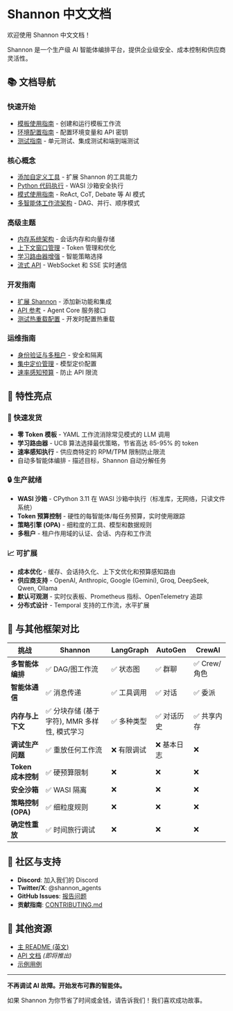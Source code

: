 # Shannon 中文文档

欢迎使用 Shannon 中文文档！

Shannon 是一个生产级 AI 智能体编排平台，提供企业级安全、成本控制和供应商灵活性。

## 📚 文档导航

### 快速开始
- [模板使用指南](./template-user-guide.md) - 创建和运行模板工作流
- [环境配置指南](./environment-configuration.md) - 配置环境变量和 API 密钥
- [测试指南](./testing.md) - 单元测试、集成测试和端到端测试

### 核心概念
- [添加自定义工具](./adding-custom-tools.md) - 扩展 Shannon 的工具能力
- [Python 代码执行](./python-code-execution.md) - WASI 沙箱安全执行
- [模式使用指南](./pattern-usage-guide.md) - ReAct, CoT, Debate 等 AI 模式
- [多智能体工作流架构](./multi-agent-workflow-architecture.md) - DAG、并行、顺序模式

### 高级主题
- [内存系统架构](./memory-system-architecture.md) - 会话内存和向量存储
- [上下文窗口管理](./context-window-management.md) - Token 管理和优化
- [学习路由器增强](./learning-router-enhancements.md) - 智能策略选择
- [流式 API](./streaming-api.md) - WebSocket 和 SSE 实时通信

### 开发指南
- [扩展 Shannon](./extending-shannon.md) - 添加新功能和集成
- [API 参考](./agent-core-api.md) - Agent Core 服务接口
- [测试热重载配置](./testing-hot-reload-config.md) - 开发时配置热重载

### 运维指南
- [身份验证与多租户](./authentication-and-multitenancy.md) - 安全和隔离
- [集中定价管理](./centralized-pricing.md) - 模型定价配置
- [速率感知预算](./rate-aware-budgeting.md) - 防止 API 限流

## 🌟 特性亮点

### 🚀 快速发货
- **零 Token 模板** - YAML 工作流消除常见模式的 LLM 调用
- **学习路由器** - UCB 算法选择最优策略，节省高达 85-95% 的 token
- **速率感知执行** - 供应商特定的 RPM/TPM 限制防止限流
- 自动多智能体编排 - 描述目标，Shannon 自动分解任务

### 🔒 生产就绪
- **WASI 沙箱** - CPython 3.11 在 WASI 沙箱中执行（标准库，无网络，只读文件系统）
- **Token 预算控制** - 硬性的每智能体/每任务预算，实时使用跟踪
- **策略引擎 (OPA)** - 细粒度的工具、模型和数据规则
- **多租户** - 租户作用域的认证、会话、内存和工作流

### 📈 可扩展
- **成本优化** - 缓存、会话持久化、上下文优化和预算感知路由
- **供应商支持** - OpenAI, Anthropic, Google (Gemini), Groq, DeepSeek, Qwen, Ollama
- **默认可观测** - 实时仪表板、Prometheus 指标、OpenTelemetry 追踪
- **分布式设计** - Temporal 支持的工作流，水平扩展

## 🎯 与其他框架对比

| 挑战 | Shannon | LangGraph | AutoGen | CrewAI |
|------|---------|-----------|---------|---------|
| **多智能体编排** | ✅ DAG/图工作流 | ✅ 状态图 | ✅ 群聊 | ✅ Crew/角色 |
| **智能体通信** | ✅ 消息传递 | ✅ 工具调用 | ✅ 对话 | ✅ 委派 |
| **内存与上下文** | ✅ 分块存储 (基于字符), MMR 多样性, 模式学习 | ✅ 多种类型 | ✅ 对话历史 | ✅ 共享内存 |
| **调试生产问题** | ✅ 重放任何工作流 | ❌ 有限调试 | ❌ 基本日志 | ❌ |
| **Token 成本控制** | ✅ 硬预算限制 | ❌ | ❌ | ❌ |
| **安全沙箱** | ✅ WASI 隔离 | ❌ | ❌ | ❌ |
| **策略控制 (OPA)** | ✅ 细粒度规则 | ❌ | ❌ | ❌ |
| **确定性重放** | ✅ 时间旅行调试 | ❌ | ❌ | ❌ |

## 💬 社区与支持

- **Discord**: 加入我们的 Discord
- **Twitter/X**: @shannon_agents
- **GitHub Issues**: [报告问题](https://github.com/Kocoro-lab/Shannon/issues)
- **贡献指南**: [CONTRIBUTING.md](../../CONTRIBUTING.md)

## 📖 其他资源

- [主 README (英文)](../../README.md)
- [API 文档](https://docs.shannon.ai) _(即将推出)_
- [示例用例](./example-usecases/)

---

**不再调试 AI 故障。开始发布可靠的智能体。**

如果 Shannon 为你节省了时间或金钱，请告诉我们！我们喜欢成功故事。

